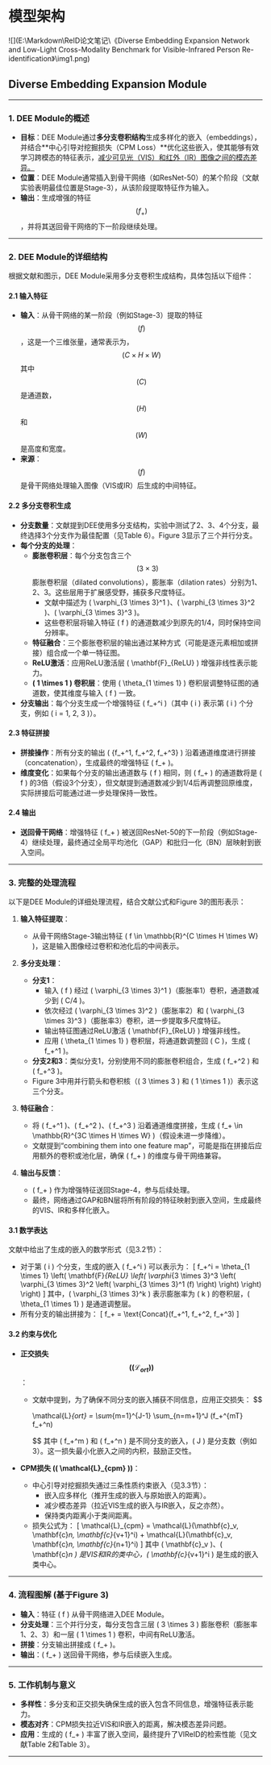 # 模型架构

![](E:\Markdown\ReID论文笔记\《Diverse Embedding Expansion Network and Low-Light Cross-Modality Benchmark for Visible-Infrared Person Re-identification》\img1.png)

## Diverse Embedding Expansion Module

---

### 1. DEE Module的概述
- **目标**：DEE Module通过**多分支卷积结构**生成多样化的嵌入（embeddings），并结合**中心引导对挖掘损失（CPM Loss）**优化这些嵌入，使其能够有效学习跨模态的特征表示，<u>减少可见光（VIS）和红外（IR）图像之间的模态差异。</u>
- **位置**：DEE Module通常插入到骨干网络（如ResNet-50）的某个阶段（文献实验表明最佳位置是Stage-3），从该阶段提取特征作为输入。
- **输出**：生成增强的特征$$ ( f_+ )$$，并将其送回骨干网络的下一阶段继续处理。

---

### 2. DEE Module的详细结构
根据文献和图示，DEE Module采用多分支卷积生成结构，具体包括以下组件：

#### 2.1 输入特征
- **输入**：从骨干网络的某一阶段（例如Stage-3）提取的特征$$ ( f )$$，这是一个三维张量，通常表示为，$$ ( C \times H \times W )$$其中 $$( C ) $$是通道数，$$( H ) $$和 $$( W )$$ 是高度和宽度。
- **来源**：$$( f ) $$是骨干网络处理输入图像（VIS或IR）后生成的中间特征。

#### 2.2 多分支卷积生成
- **分支数量**：文献提到DEE使用多分支结构，实验中测试了2、3、4个分支，最终选择3个分支作为最佳配置（见Table 6）。Figure 3显示了三个并行分支。
- **每个分支的处理**：
  - **膨胀卷积层**：每个分支包含三个$$ ( 3 \times 3 ) $$膨胀卷积层（dilated convolutions），膨胀率（dilation rates）分别为1、2、3。这些层用于扩展感受野，捕获多尺度特征。
    - 文献中描述为 \( \varphi_{3 \times 3}^1 \)、\( \varphi_{3 \times 3}^2 \)、\( \varphi_{3 \times 3}^3 \)。
    - 这些卷积层将输入特征 \( f \) 的通道数减少到原先的1/4，同时保持空间分辨率。
  - **特征融合**：三个膨胀卷积层的输出通过某种方式（可能是逐元素相加或拼接）组合成一个单一特征图。
  - **ReLU激活**：应用ReLU激活层 \( \mathbf{F}_{ReLU} \) 增强非线性表示能力。
  - **\( 1 \times 1 \) 卷积层**：使用 \( \theta_{1 \times 1} \) 卷积层调整特征图的通道数，使其维度与输入 \( f \) 一致。
- **分支输出**：每个分支生成一个增强特征 \( f_+^i \)（其中 \( i \) 表示第 \( i \) 个分支，例如 \( i = 1, 2, 3 \)）。

#### 2.3 特征拼接
- **拼接操作**：所有分支的输出 \( \{f_+^1, f_+^2, f_+^3\} \) 沿着通道维度进行拼接（concatenation），生成最终的增强特征 \( f_+ \)。
- **维度变化**：如果每个分支的输出通道数与 \( f \) 相同，则 \( f_+ \) 的通道数将是 \( f \) 的3倍（假设3个分支），但文献提到通道数减少到1/4后再调整回原维度，实际拼接后可能通过进一步处理保持一致性。

#### 2.4 输出
- **送回骨干网络**：增强特征 \( f_+ \) 被送回ResNet-50的下一阶段（例如Stage-4）继续处理，最终通过全局平均池化（GAP）和批归一化（BN）层映射到嵌入空间。

---

### 3. 完整的处理流程
以下是DEE Module的详细处理流程，结合文献公式和Figure 3的图形表示：

1. **输入特征提取**：
   - 从骨干网络Stage-3输出特征 \( f \in \mathbb{R}^{C \times H \times W} \)，这是输入图像经过卷积和池化后的中间表示。

2. **多分支处理**：
   - **分支1**：
     - 输入 \( f \) 经过 \( \varphi_{3 \times 3}^1 \)（膨胀率1）卷积，通道数减少到 \( C/4 \)。
     - 依次经过 \( \varphi_{3 \times 3}^2 \)（膨胀率2）和 \( \varphi_{3 \times 3}^3 \)（膨胀率3）卷积，进一步提取多尺度特征。
     - 输出特征图通过ReLU激活 \( \mathbf{F}_{ReLU} \) 增强非线性。
     - 应用 \( \theta_{1 \times 1} \) 卷积层，将通道数调整回 \( C \)，生成 \( f_+^1 \)。
   - **分支2和3**：类似分支1，分别使用不同的膨胀卷积组合，生成 \( f_+^2 \) 和 \( f_+^3 \)。
   - Figure 3中用并行箭头和卷积核（\( 3 \times 3 \) 和 \( 1 \times 1 \)）表示这三个分支。

3. **特征融合**：
   - 将 \( f_+^1 \)、\( f_+^2 \)、\( f_+^3 \) 沿着通道维度拼接，生成 \( f_+ \in \mathbb{R}^{3C \times H \times W} \)（假设未进一步降维）。
   - 文献提到“combining them into one feature map”，可能是指在拼接后应用额外的卷积或池化层，确保 \( f_+ \) 的维度与骨干网络兼容。

4. **输出与反馈**：
   - \( f_+ \) 作为增强特征送回Stage-4，参与后续处理。
   - 最终，网络通过GAP和BN层将所有阶段的特征映射到嵌入空间，生成最终的VIS、IR和多样化嵌入。

#### 3.1 数学表达
文献中给出了生成的嵌入的数学形式（见3.2节）：
- 对于第 \( i \) 个分支，生成的嵌入 \( f_+^i \) 可以表示为：
  \[
  f_+^i = \theta_{1 \times 1} \left( \mathbf{F}_{ReLU} \left( \varphi_{3 \times 3}^3 \left( \varphi_{3 \times 3}^2 \left( \varphi_{3 \times 3}^1 (f) \right) \right) \right) \right)
  \]
  其中，\( \varphi_{3 \times 3}^k \) 表示膨胀率为 \( k \) 的卷积层，\( \theta_{1 \times 1} \) 是通道调整层。
- 所有分支的输出拼接为：
  \[
  f_+ = \text{Concat}(f_+^1, f_+^2, f_+^3)
  \]

#### 3.2 约束与优化
- **正交损失 $$(( \mathcal{L}_{ort} ))$$**：
  
  - 文献中提到，为了确保不同分支的嵌入捕获不同信息，应用正交损失：
    $$
    
    \mathcal{L}_{ort} = \sum_{m=1}^{J-1} \sum_{n=m+1}^J (f_+^{mT} f_+^n)
    $$
    其中 \( f_+^m \) 和 \( f_+^n \) 是不同分支的嵌入，\( J \) 是分支数（例如3）。这一损失最小化嵌入之间的内积，鼓励正交性。
- **CPM损失 (\( \mathcal{L}_{cpm} \))**：
  - 中心引导对挖掘损失通过三条性质约束嵌入（见3.3节）：
    - 嵌入应多样化（推开生成的嵌入与原始嵌入的距离）。
    - 减少模态差异（拉近VIS生成的嵌入与IR嵌入，反之亦然）。
    - 保持类内距离小于类间距离。
  - 损失公式为：
    \[
    \mathcal{L}_{cpm} = \mathcal{L}(\mathbf{c}_v, \mathbf{c}_n, \mathbf{c}_{v+1}^i) + \mathcal{L}(\mathbf{c}_v, \mathbf{c}_n, \mathbf{c}_{n+1}^i)
    \]
    其中 \( \mathbf{c}_v \)、\( \mathbf{c}_n \) 是VIS和IR的类中心，\( \mathbf{c}_{v+1}^i \) 是生成的嵌入类中心。

---

### 4. 流程图解 (基于Figure 3)
- **输入**：特征 \( f \) 从骨干网络进入DEE Module。
- **分支处理**：三个并行分支，每分支包含三层 \( 3 \times 3 \) 膨胀卷积（膨胀率1、2、3）和一层 \( 1 \times 1 \) 卷积，中间有ReLU激活。
- **拼接**：分支输出拼接成 \( f_+ \)。
- **输出**：\( f_+ \) 送回骨干网络，参与后续嵌入生成。

---

### 5. 工作机制与意义
- **多样性**：多分支和正交损失确保生成的嵌入包含不同信息，增强特征表示能力。
- **模态对齐**：CPM损失拉近VIS和IR嵌入的距离，解决模态差异问题。
- **应用**：生成的 \( f_+ \) 丰富了嵌入空间，最终提升了VIReID的检索性能（见文献Table 2和Table 3）。

---

